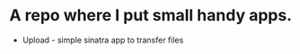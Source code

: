 A repo where I put small handy apps.
====================================
* Upload - simple sinatra app to transfer files
